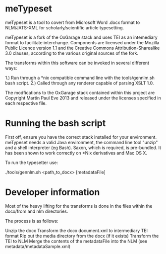 meTypeset
=========

meTypeset is a tool to covert from Microsoft Word .docx format to NLM/JATS-XML for scholarly/scientific article typesetting.

meTypeset is a fork of the OxGarage stack and uses TEI as an intemediary format to facilitate interchange. Components are licensed under the Mozilla Public Licence version 1.1 and the Creative Commons Attribution-Sharealike 3.0 clauses, according to the various original sources of the fork.

The transforms within this software can be invoked in several different ways:

1.) Run through a *nix compatible command line with the tools/gennlm.sh bash script.
2.) Called through any renderer capable of parsing XSLT 1.0.

The modfications to the OxGarage stack contained within this project are Copyright Martin Paul Eve 2013 and released under the licenses specified in each respective file.

Running the bash script
=========

First off, ensure you have the correct stack installed for your environment. meTypeset needs a valid Java environment, the command line tool "unzip"  and a shell interpreter (eg Bash). Saxon, which is required, is pre-bundled. It has been shown to work correctly on *Nix derivatives and Mac OS X.

To run the typesetter use:

./tools/gennlm.sh <path_to_docx> [metadataFile]

Developer information
=========
Most of the heavy lifting for the transforms is done in the files within the docx/from and nlm directories.

The process is as follows:

Unzip the docx
Transform the docx document.xml to intermediary TEI format
Rip out the media directory from the docx (if it exists)
Transform the TEI to NLM
Merge the contents of the metadataFile into the NLM (see metadata/metadataSample.xml)



